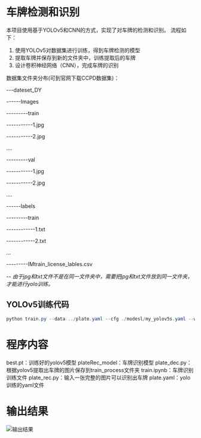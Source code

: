 
# 车牌检测和识别

本项目使用基于YOLOv5和CNN的方式，实现了对车牌的检测和识别。
流程如下：

 1. 使用YOLOv5对数据集进行训练，得到车牌检测的模型
 2. 提取车牌并保存到新的文件夹中，训练提取后的车牌
 3. 设计卷积神经网络（CNN），完成车牌的识别

数据集文件夹分布(可到官网下载CCPD数据集)：

 ---dateset_DY
 
 ------Images
 
 ---------train
 
 -----------1.jpg
 
 -----------2.jpg
 
 ....
 
 ---------val
 
  -----------1.jpg
  
 -----------2.jpg
 
 ....
 
 ------labels
 
 ---------train
 
 ------------1.txt
 
 ------------2.txt
 
 ...
 
 ---------IMtrain_license_lables.csv
 
--
   *由于jpg和txt文件不是在同一文件夹中，需要把jpg和txt文件放到同一文件夹，才能进行yolo训练。*
   
 ## YOLOv5训练代码
 
```powershell
python train.py --data ../plate.yaml --cfg ./modesl/my_yolov5s.yaml --weights ./yolov5s.pt --batch-size 64 --workers 8 --epochs 100
```

# 程序内容
best.pt：训练好的yolov5模型
plateRec_model：车牌识别模型
plate_dec.py：根据yolov5提取出车牌的图片保存到train_process文件夹
train.ipynb：车牌识别训练文件
plate_rec.py：输入一张完整的图片可以识别出车牌
plate.yaml：yolo训练的yaml文件


# 输出结果
![输出结果](https://img-blog.csdnimg.cn/direct/7a64ac5f658a4e01ac5d5fb11d291d34.png)



